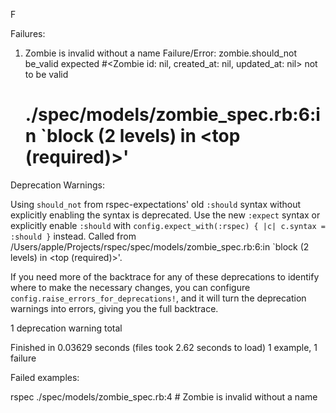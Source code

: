 F

Failures:

  1) Zombie is invalid without a name
     Failure/Error: zombie.should_not be_valid
       expected #<Zombie id: nil, created_at: nil, updated_at: nil> not to be valid
     # ./spec/models/zombie_spec.rb:6:in `block (2 levels) in <top (required)>'

Deprecation Warnings:

Using `should_not` from rspec-expectations' old `:should` syntax without explicitly enabling the syntax is deprecated. Use the new `:expect` syntax or explicitly enable `:should` with `config.expect_with(:rspec) { |c| c.syntax = :should }` instead. Called from /Users/apple/Projects/rspec/spec/models/zombie_spec.rb:6:in `block (2 levels) in <top (required)>'.


If you need more of the backtrace for any of these deprecations to
identify where to make the necessary changes, you can configure
`config.raise_errors_for_deprecations!`, and it will turn the
deprecation warnings into errors, giving you the full backtrace.

1 deprecation warning total

Finished in 0.03629 seconds (files took 2.62 seconds to load)
1 example, 1 failure

Failed examples:

rspec ./spec/models/zombie_spec.rb:4 # Zombie is invalid without a name

